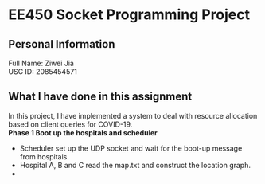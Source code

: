 # **EE450 Socket Programming Project** <br>
## **Personal Information** <br>
Full Name: Ziwei Jia<br>
USC ID: 2085454571<br>

## **What I have done in this assignment** <br>
In this project, I have implemented a system to deal with resource allocation based on client queries for COVID-19. <br>
**Phase 1 Boot up the hospitals and scheduler** <br>
  - Scheduler set up the UDP socket and wait for the boot-up message from hospitals. <br>
  - Hospital A, B and C read the map.txt and construct the location graph. <br>
  - 
